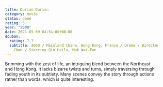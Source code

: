 ```yaml
---
title: Durian Durian
category: movie
status: done
rating: 5
year: "2000"
date: 2021-05-09 04:54:00+08:00
douban:
  rating: 7.7
  subtitle: 2000 / Mainland China, Hong Kong, France / Drama / Directed by Fruit
    Chan / Starring Qin Hailu, Mak Wai-Fan
---
```


Brimming with the zest of life, an intriguing blend between the Northeast and Hong Kong. It lacks bizarre twists and turns, simply traversing through fading youth in its subtlety. Many scenes convey the story through actions rather than words, which is quite interesting.
